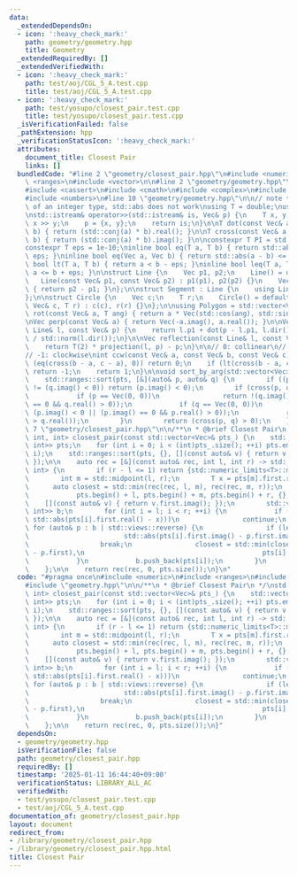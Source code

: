 ```yaml
---
data:
  _extendedDependsOn:
  - icon: ':heavy_check_mark:'
    path: geometry/geometry.hpp
    title: Geometry
  _extendedRequiredBy: []
  _extendedVerifiedWith:
  - icon: ':heavy_check_mark:'
    path: test/aoj/CGL_5_A.test.cpp
    title: test/aoj/CGL_5_A.test.cpp
  - icon: ':heavy_check_mark:'
    path: test/yosupo/closest_pair.test.cpp
    title: test/yosupo/closest_pair.test.cpp
  _isVerificationFailed: false
  _pathExtension: hpp
  _verificationStatusIcon: ':heavy_check_mark:'
  attributes:
    document_title: Closest Pair
    links: []
  bundledCode: "#line 2 \"geometry/closest_pair.hpp\"\n#include <numeric>\n#include\
    \ <ranges>\n#include <vector>\n\n#line 2 \"geometry/geometry.hpp\"\n#include <algorithm>\n\
    #include <cassert>\n#include <cmath>\n#include <complex>\n#include <iostream>\n\
    #include <numbers>\n#line 10 \"geometry/geometry.hpp\"\n\n// note that if T is\
    \ of an integer type, std::abs does not work\nusing T = double;\nusing Vec = std::complex<T>;\n\
    \nstd::istream& operator>>(std::istream& is, Vec& p) {\n    T x, y;\n    is >>\
    \ x >> y;\n    p = {x, y};\n    return is;\n}\n\nT dot(const Vec& a, const Vec&\
    \ b) { return (std::conj(a) * b).real(); }\n\nT cross(const Vec& a, const Vec&\
    \ b) { return (std::conj(a) * b).imag(); }\n\nconstexpr T PI = std::numbers::pi_v<T>;\n\
    constexpr T eps = 1e-10;\ninline bool eq(T a, T b) { return std::abs(a - b) <=\
    \ eps; }\ninline bool eq(Vec a, Vec b) { return std::abs(a - b) <= eps; }\ninline\
    \ bool lt(T a, T b) { return a < b - eps; }\ninline bool leq(T a, T b) { return\
    \ a <= b + eps; }\n\nstruct Line {\n    Vec p1, p2;\n    Line() = default;\n \
    \   Line(const Vec& p1, const Vec& p2) : p1(p1), p2(p2) {}\n    Vec dir() const\
    \ { return p2 - p1; }\n};\n\nstruct Segment : Line {\n    using Line::Line;\n\
    };\n\nstruct Circle {\n    Vec c;\n    T r;\n    Circle() = default;\n    Circle(const\
    \ Vec& c, T r) : c(c), r(r) {}\n};\n\nusing Polygon = std::vector<Vec>;\n\nVec\
    \ rot(const Vec& a, T ang) { return a * Vec(std::cos(ang), std::sin(ang)); }\n\
    \nVec perp(const Vec& a) { return Vec(-a.imag(), a.real()); }\n\nVec projection(const\
    \ Line& l, const Vec& p) {\n    return l.p1 + dot(p - l.p1, l.dir()) * l.dir()\
    \ / std::norm(l.dir());\n}\n\nVec reflection(const Line& l, const Vec& p) {\n\
    \    return T(2) * projection(l, p) - p;\n}\n\n// 0: collinear\n// 1: counter-clockwise\n\
    // -1: clockwise\nint ccw(const Vec& a, const Vec& b, const Vec& c) {\n    if\
    \ (eq(cross(b - a, c - a), 0)) return 0;\n    if (lt(cross(b - a, c - a), 0))\
    \ return -1;\n    return 1;\n}\n\nvoid sort_by_arg(std::vector<Vec>& pts) {\n\
    \    std::ranges::sort(pts, [&](auto& p, auto& q) {\n        if ((p.imag() < 0)\
    \ != (q.imag() < 0)) return (p.imag() < 0);\n        if (cross(p, q) == 0) {\n\
    \            if (p == Vec(0, 0))\n                return !(q.imag() < 0 || (q.imag()\
    \ == 0 && q.real() > 0));\n            if (q == Vec(0, 0))\n                return\
    \ (p.imag() < 0 || (p.imag() == 0 && p.real() > 0));\n            return (p.real()\
    \ > q.real());\n        }\n        return (cross(p, q) > 0);\n    });\n}\n#line\
    \ 7 \"geometry/closest_pair.hpp\"\n\n/**\n * @brief Closest Pair\n */\nstd::tuple<T,\
    \ int, int> closest_pair(const std::vector<Vec>& pts_) {\n    std::vector<std::pair<Vec,\
    \ int>> pts;\n    for (int i = 0; i < (int)pts_.size(); ++i) pts.emplace_back(pts_[i],\
    \ i);\n    std::ranges::sort(pts, {}, [](const auto& v) { return v.first.real();\
    \ });\n\n    auto rec = [&](const auto& rec, int l, int r) -> std::tuple<T, int,\
    \ int> {\n        if (r - l <= 1) return {std::numeric_limits<T>::max(), -1, -1};\n\
    \        int m = std::midpoint(l, r);\n        T x = pts[m].first.real();\n  \
    \      auto closest = std::min(rec(rec, l, m), rec(rec, m, r));\n        std::ranges::inplace_merge(\n\
    \            pts.begin() + l, pts.begin() + m, pts.begin() + r, {},\n        \
    \    [](const auto& v) { return v.first.imag(); });\n        std::vector<std::pair<Vec,\
    \ int>> b;\n        for (int i = l; i < r; ++i) {\n            if (leq(std::get<0>(closest),\
    \ std::abs(pts[i].first.real() - x)))\n                continue;\n           \
    \ for (auto& p : b | std::views::reverse) {\n                if (leq(std::get<0>(closest),\n\
    \                        std::abs(pts[i].first.imag() - p.first.imag())))\n  \
    \                  break;\n                closest = std::min(closest, {std::abs(pts[i].first\
    \ - p.first),\n                                             pts[i].second, p.second});\n\
    \            }\n            b.push_back(pts[i]);\n        }\n        return closest;\n\
    \    };\n\n    return rec(rec, 0, pts.size());\n}\n"
  code: "#pragma once\n#include <numeric>\n#include <ranges>\n#include <vector>\n\n\
    #include \"geometry.hpp\"\n\n/**\n * @brief Closest Pair\n */\nstd::tuple<T, int,\
    \ int> closest_pair(const std::vector<Vec>& pts_) {\n    std::vector<std::pair<Vec,\
    \ int>> pts;\n    for (int i = 0; i < (int)pts_.size(); ++i) pts.emplace_back(pts_[i],\
    \ i);\n    std::ranges::sort(pts, {}, [](const auto& v) { return v.first.real();\
    \ });\n\n    auto rec = [&](const auto& rec, int l, int r) -> std::tuple<T, int,\
    \ int> {\n        if (r - l <= 1) return {std::numeric_limits<T>::max(), -1, -1};\n\
    \        int m = std::midpoint(l, r);\n        T x = pts[m].first.real();\n  \
    \      auto closest = std::min(rec(rec, l, m), rec(rec, m, r));\n        std::ranges::inplace_merge(\n\
    \            pts.begin() + l, pts.begin() + m, pts.begin() + r, {},\n        \
    \    [](const auto& v) { return v.first.imag(); });\n        std::vector<std::pair<Vec,\
    \ int>> b;\n        for (int i = l; i < r; ++i) {\n            if (leq(std::get<0>(closest),\
    \ std::abs(pts[i].first.real() - x)))\n                continue;\n           \
    \ for (auto& p : b | std::views::reverse) {\n                if (leq(std::get<0>(closest),\n\
    \                        std::abs(pts[i].first.imag() - p.first.imag())))\n  \
    \                  break;\n                closest = std::min(closest, {std::abs(pts[i].first\
    \ - p.first),\n                                             pts[i].second, p.second});\n\
    \            }\n            b.push_back(pts[i]);\n        }\n        return closest;\n\
    \    };\n\n    return rec(rec, 0, pts.size());\n}"
  dependsOn:
  - geometry/geometry.hpp
  isVerificationFile: false
  path: geometry/closest_pair.hpp
  requiredBy: []
  timestamp: '2025-01-11 16:44:40+09:00'
  verificationStatus: LIBRARY_ALL_AC
  verifiedWith:
  - test/yosupo/closest_pair.test.cpp
  - test/aoj/CGL_5_A.test.cpp
documentation_of: geometry/closest_pair.hpp
layout: document
redirect_from:
- /library/geometry/closest_pair.hpp
- /library/geometry/closest_pair.hpp.html
title: Closest Pair
---
```

